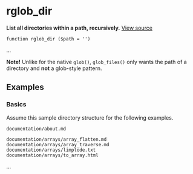 
# rglob_dir

**List all directories within a path, recursively.** [View source](https://bitbucket.org/Eiskis/baseline-php/src/default/source/glob/rglob_dir.php?at=default)

	function rglob_dir ($path = '')

...

**Note!** Unlike for the native `glob()`, `glob_files()` only wants the path of a directory and **not** a glob-style pattern.



## Examples

### Basics

Assume this sample directory structure for the following examples.

	documentation/about.md

	documentation/arrays/array_flatten.md
	documentation/arrays/array_traverse.md
	documentation/arrays/limplode.txt
	documentation/arrays/to_array.html

...
